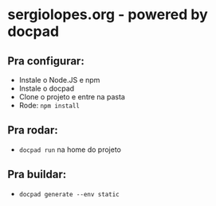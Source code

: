 # sergiolopes.org - powered by docpad

## Pra configurar:

* Instale o Node.JS e npm
* Instale o docpad
* Clone o projeto e entre na pasta
* Rode: `npm install`

## Pra rodar:

* `docpad run` na home do projeto

## Pra buildar:

* `docpad generate --env static`